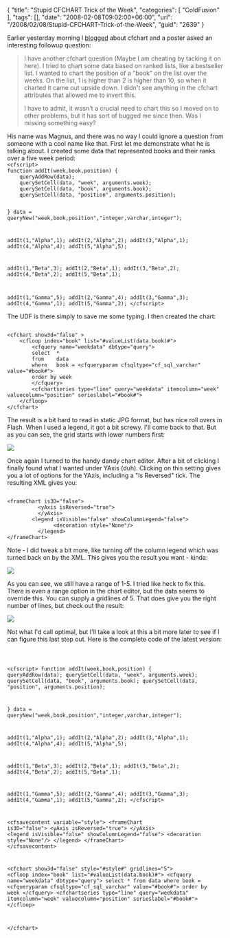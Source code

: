 {
	"title": "Stupid CFCHART Trick of the Week",
	"categories": [
		"ColdFusion"
	],
	"tags": [],
	"date": "2008-02-08T09:02:00+06:00",
	"url": "/2008/02/08/Stupid-CFCHART-Trick-of-the-Week",
	"guid": "2639"
}

Earlier yesterday morning I <a href="http://www.raymondcamden.com/index.cfm/2008/2/7/Ask-a-Jedi-CFCHART-Question">blogged</a> about cfchart and a poster asked an interesting followup question:

<blockquote>
<p>
I have another cfchart question (Maybe I am cheating by tacking it on here). I tried to chart some data based on ranked lists, like a bestseller list. I wanted to chart the position of a "book" on the list over the weeks. On the list, 1 is higher than 2 is higher than 10, so when it charted it came out upside down. I didn't see anything in the cfchart attributes that allowed me to invert this.

I have to admit, it wasn't a crucial need to chart this so I moved on to other problems, but it has sort of bugged me since then. Was I missing something easy?
</p>
</blockquote>
<!--more-->
His name was Magnus, and there was no way I could ignore a question from someone with a cool name like that. First let me demonstrate what he is talking about. I created some data that represented books and their ranks over a five week period:

<code>
&lt;cfscript&gt;
function addIt(week,book,position) {
	queryAddRow(data);
	querySetCell(data, "week", arguments.week);
	querySetCell(data, "book", arguments.book);
	querySetCell(data, "position", arguments.position);

}
data = queryNew("week,book,position","integer,varchar,integer");

addIt(1,"Alpha",1);
addIt(2,"Alpha",2);
addIt(3,"Alpha",1);
addIt(4,"Alpha",4);
addIt(5,"Alpha",5);

addIt(1,"Beta",3);
addIt(2,"Beta",1);
addIt(3,"Beta",2);
addIt(4,"Beta",2);
addIt(5,"Beta",1);

addIt(1,"Gamma",5);
addIt(2,"Gamma",4);
addIt(3,"Gamma",3);
addIt(4,"Gamma",1);
addIt(5,"Gamma",2);
&lt;/cfscript&gt;
</code>

The UDF is there simply to save me some typing. I then created the chart:

<code>
&lt;cfchart show3d="false" &gt;
	&lt;cfloop index="book" list="#valueList(data.book)#"&gt;
		&lt;cfquery name="weekdata" dbtype="query"&gt;
		select	*
		from	data
		where	book = &lt;cfqueryparam cfsqltype="cf_sql_varchar" value="#book#"&gt;
		order by week
		&lt;/cfquery&gt;
		&lt;cfchartseries type="line" query="weekdata" itemcolumn="week" valuecolumn="position" serieslabel="#book#"&gt;
	&lt;/cfloop&gt;
&lt;/cfchart&gt;
</code>

The result is a bit hard to read in static JPG format, but has nice roll overs in Flash. When I used a legend, it got a bit screwy. I'll come back to that. But as you can see, the grid starts with lower numbers first:

<img src="http://www.coldfusionjedi.com/images/Picture%2017.png">

Once again I turned to the handy dandy chart editor. After a bit of clicking I finally found what I wanted under YAxis (duh). Clicking on this setting gives you a lot of options for the YAxis, including a "Is Reversed" tick. The resulting XML gives you:

<code>
&lt;frameChart is3D="false"&gt;
          &lt;yAxis isReversed="true"&gt;
          &lt;/yAxis&gt;
		&lt;legend isVisible="false" showColumnLegend="false"&gt;
               &lt;decoration style="None"/&gt;
          &lt;/legend&gt;
&lt;/frameChart&gt;
</code>

Note - I did tweak a bit more, like turning off the column legend which was turned back on by the XML. This gives you the result you want - kinda:

<img src = 
"http://www.coldfusionjedi.com/images/Picture%2025.png">

As you can see, we still have a range of 1-5. I tried like heck to fix this. There is even a range option in the chart editor, but the data seems to override this. You can supply a gridlines of 5. That does give you the right number of lines, but check out the result:

<img src="http://www.coldfusionjedi.com/images/Picture%2032.png">

Not what I'd call optimal, but I'll take a look at this a bit more later to see if I can figure this last step out. Here is the complete code of the latest version:

<code>

&lt;cfscript&gt;
function addIt(week,book,position) {
	queryAddRow(data);
	querySetCell(data, "week", arguments.week);
	querySetCell(data, "book", arguments.book);
	querySetCell(data, "position", arguments.position);

}
data = queryNew("week,book,position","integer,varchar,integer");

addIt(1,"Alpha",1);
addIt(2,"Alpha",2);
addIt(3,"Alpha",1);
addIt(4,"Alpha",4);
addIt(5,"Alpha",5);

addIt(1,"Beta",3);
addIt(2,"Beta",1);
addIt(3,"Beta",2);
addIt(4,"Beta",2);
addIt(5,"Beta",1);

addIt(1,"Gamma",5);
addIt(2,"Gamma",4);
addIt(3,"Gamma",3);
addIt(4,"Gamma",1);
addIt(5,"Gamma",2);
&lt;/cfscript&gt;

&lt;cfsavecontent variable="style"&gt;
&lt;frameChart is3D="false"&gt;
          &lt;yAxis isReversed="true"&gt;
          &lt;/yAxis&gt;
		&lt;legend isVisible="false" showColumnLegend="false"&gt;
               &lt;decoration style="None"/&gt;
          &lt;/legend&gt;
&lt;/frameChart&gt;
&lt;/cfsavecontent&gt;

&lt;cfchart show3d="false" style="#style#" gridlines="5"&gt;
	&lt;cfloop index="book" list="#valueList(data.book)#"&gt;
		&lt;cfquery name="weekdata" dbtype="query"&gt;
		select	*
		from	data
		where	book = &lt;cfqueryparam cfsqltype="cf_sql_varchar" value="#book#"&gt;
		order by week
		&lt;/cfquery&gt;
		&lt;cfchartseries type="line" query="weekdata" itemcolumn="week" valuecolumn="position" serieslabel="#book#"&gt;
	&lt;/cfloop&gt;

&lt;/cfchart&gt;
</code>